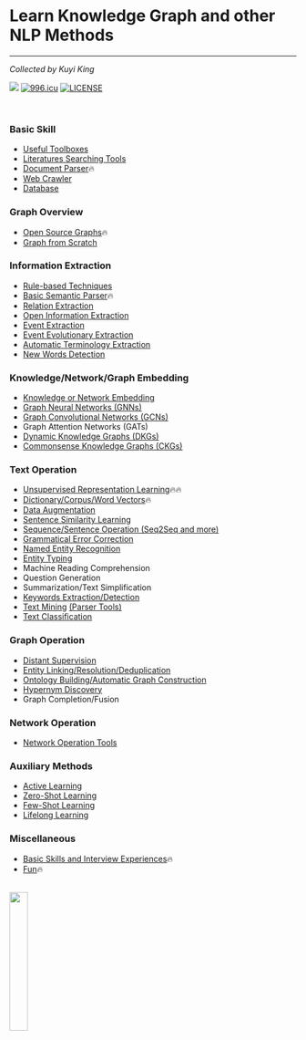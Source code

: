 # Learn Knowledge Graph and other NLP Methods
---
*Collected by Kuyi King*

[![](https://jaywcjlove.github.io/sb/ico/awesome.svg)](#)
[![996.icu](https://img.shields.io/badge/link-996.icu-red.svg)](https://996.icu)
[![LICENSE](https://img.shields.io/badge/license-Anti%20996-blue.svg)](https://github.com/996icu/996.ICU/blob/master/LICENSE)

<br>

### Basic Skill
  * [Useful Toolboxes](https://github.com/Schlampig/Knowledge_Graph_Wander/blob/master/content/Useful_Toolboxes.md)
  * [Literatures Searching Tools](https://github.com/Schlampig/Knowledge_Graph_Wander/blob/master/content/Literatures_Searching_Tools.md)
  * [Document Parser](https://github.com/Schlampig/Knowledge_Graph_Wander/blob/master/content/Document_Parser.md):fire:
  * [Web Crawler](https://github.com/Schlampig/Knowledge_Graph_Wander/blob/master/content/Web_Crawler.md) 
  * [Database](https://github.com/Schlampig/Knowledge_Graph_Wander/blob/master/content/Database.md)
 
### Graph Overview
  * [Open Source Graphs](https://github.com/Schlampig/Knowledge_Graph_Wander/blob/master/content/Open_Source_Graphs.md):fire:
  * [Graph from Scratch](https://github.com/Schlampig/Knowledge_Graph_Wander/blob/master/content/Graph_from_Scratch.md)

### Information Extraction
  * [Rule-based Techniques](https://github.com/Schlampig/Knowledge_Graph_Wander/blob/master/content/Rule_based_Techniques.md)
  * [Basic Semantic Parser](https://github.com/Schlampig/Knowledge_Graph_Wander/blob/master/content/Parser.md):fire:
  * [Relation Extraction](https://github.com/Schlampig/Knowledge_Graph_Wander/blob/master/content/Relation_Extraction.md)
  * [Open Information Extraction](https://github.com/Schlampig/Knowledge_Graph_Wander/blob/master/content/Open_Information_Extraction.md)
  * [Event Extraction](https://github.com/Schlampig/Knowledge_Graph_Wander/blob/master/content/Event_Extraction.md)
  * [Event Evolutionary Extraction](https://github.com/Schlampig/Knowledge_Graph_Wander/blob/master/content/Event_Evolutionary_Extraction.md)
  * [Automatic Terminology Extraction](https://github.com/Schlampig/Knowledge_Graph_Wander/blob/master/content/Automatic_Terminology_Extraction.md)
  * [New Words Detection](https://github.com/Schlampig/Knowledge_Graph_Wander/blob/master/content/New_Words_Detection.md)

### Knowledge/Network/Graph Embedding
  * [Knowledge or Network Embedding](https://github.com/Schlampig/Knowledge_Graph_Wander/blob/master/content/Knowledge_or_Network_Embedding.md)
  * [Graph Neural Networks (GNNs)](https://github.com/Schlampig/Knowledge_Graph_Wander/blob/master/content/GNN.md)
  * [Graph Convolutional Networks (GCNs)](https://github.com/Schlampig/Knowledge_Graph_Wander/blob/master/content/GCN.md)
  * Graph Attention Networks (GATs)
  * [Dynamic Knowledge Graphs (DKGs)](https://github.com/Schlampig/Knowledge_Graph_Wander/blob/master/content/DKG.md)
  * [Commonsense Knowledge Graphs (CKGs)](https://github.com/Schlampig/Knowledge_Graph_Wander/blob/master/content/CKG.md)

### Text Operation
  * [Unsupervised Representation Learning](https://github.com/Schlampig/Knowledge_Graph_Wander/blob/master/content/Unsupervised_Representation_Learning.md):fire::fire:
  * [Dictionary/Corpus/Word Vectors](https://github.com/Schlampig/Knowledge_Graph_Wander/blob/master/content/Dictionary.md):fire:
  * [Data Augmentation](https://github.com/Schlampig/Knowledge_Graph_Wander/blob/master/content/Data_Augment.md)
  * [Sentence Similarity Learning](https://github.com/Schlampig/Knowledge_Graph_Wander/blob/master/content/Sentence_Matching.md)
  * [Sequence/Sentence Operation (Seq2Seq and more)](https://github.com/Schlampig/Knowledge_Graph_Wander/blob/master/content/Seq_to_seq.md)
  * [Grammatical Error Correction](https://github.com/Schlampig/Knowledge_Graph_Wander/blob/master/content/GEC.md)
  * [Named Entity Recognition](https://github.com/Schlampig/Knowledge_Graph_Wander/blob/master/content/Named_Entity_Recognition.md)
  * [Entity Typing](https://github.com/Schlampig/Knowledge_Graph_Wander/blob/master/content/Entity_Typing.md)
  * Machine Reading Comprehension
  * Question Generation
  * Summarization/Text Simplification
  * [Keywords Extraction/Detection](https://github.com/Schlampig/Knowledge_Graph_Wander/blob/master/content/Keywords_Extraction.md)
  * [Text Mining](https://github.com/Schlampig/Knowledge_Graph_Wander/blob/master/content/Text_Mining.md) [(Parser Tools)](https://github.com/Schlampig/Knowledge_Graph_Wander/blob/master/content/Parser.md)
  * [Text Classification](https://github.com/Schlampig/Knowledge_Graph_Wander/blob/master/content/Text_Classification.md)

### Graph Operation
  * [Distant Supervision](https://github.com/Schlampig/Knowledge_Graph_Wander/blob/master/content/Distant_Supervision.md)
  * [Entity Linking/Resolution/Deduplication](https://github.com/Schlampig/Knowledge_Graph_Wander/blob/master/content/Entity_Operation.md)
  * [Ontology Building/Automatic Graph Construction](https://github.com/Schlampig/Knowledge_Graph_Wander/blob/master/content/Ontology_Building.md)
  * [Hypernym Discovery](https://github.com/Schlampig/Knowledge_Graph_Wander/blob/master/content/Hypernym_Discovery.md)
  * Graph Completion/Fusion

### Network Operation
  * [Network Operation Tools](https://github.com/Schlampig/Knowledge_Graph_Wander/blob/master/content/Network_operation_tools.md)

### Auxiliary Methods
  * [Active Learning](https://github.com/Schlampig/Knowledge_Graph_Wander/blob/master/content/Active_Learning.md)
  * [Zero-Shot Learning](https://github.com/Schlampig/Knowledge_Graph_Wander/blob/master/content/Zero_Shot_Learning.md)
  * [Few-Shot Learning](https://github.com/Schlampig/Knowledge_Graph_Wander/blob/master/content/Few_Shot_Learning.md)
  * [Lifelong Learning](https://github.com/Schlampig/Knowledge_Graph_Wander/blob/master/content/Lifelong_Learning.md)

### Miscellaneous
  * [Basic Skills and Interview Experiences](https://github.com/Schlampig/Knowledge_Graph_Wander/blob/master/content/Basic_and_Interview.md):fire:
  * [Fun](https://github.com/Schlampig/Knowledge_Graph_Wander/blob/master/content/Fun.md):fire:

<br>

<img src="https://github.com/Schlampig/Knowledge_Graph_Wander/blob/master/content/daily_ai_paper_view.png" height=25% width=25% />
